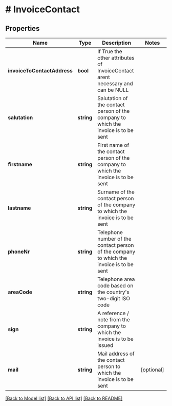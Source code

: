 # # InvoiceContact

## Properties

Name | Type | Description | Notes
------------ | ------------- | ------------- | -------------
**invoiceToContactAddress** | **bool** | If True the other attributes of InvoiceContact arent necessary and can be NULL |
**salutation** | **string** | Salutation of the contact person of the company to which the invoice is to be sent  || Can be NULL | [optional]
**firstname** | **string** | First name of the contact person of the company to which the invoice is to be sent || Can be NULL | [optional]
**lastname** | **string** | Surname of the contact person of the company to which the invoice is to be sent || Can be NULL | [optional]
**phoneNr** | **string** | Telephone number of the contact person of the company to which the invoice is to be sent || Can be NULL | [optional]
**areaCode** | **string** | Telephone area code based on the country&#39;s two-digit ISO code || Can be NULL | [optional]
**sign** | **string** | A reference / note from the company to which the invoice is to be issued || Can be NULL | [optional]
**mail** | **string** | Mail address of the contact person to which the invoice is to be sent | [optional]

[[Back to Model list]](../../README.md#models) [[Back to API list]](../../README.md#endpoints) [[Back to README]](../../README.md)
